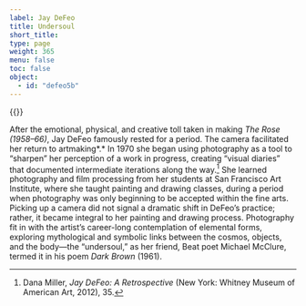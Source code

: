```yaml
---
label: Jay DeFeo
title: Undersoul
short_title:
type: page
weight: 365
menu: false
toc: false
object:
  - id: "defeo5b"
---
```

{{<q-figure id="defeo5b">}}

After the emotional, physical, and creative toll taken in making *The Rose (1958–66)*, Jay DeFeo famously rested for a period. The camera facilitated her return to artmaking*.* In 1970 she began using photography as a tool to “sharpen” her perception of a work in progress, creating “visual diaries” that documented intermediate iterations along the way.[^1] She learned photography and film processing from her students at San Francisco Art Institute, where she taught painting and drawing classes, during a period when photography was only beginning to be accepted within the fine arts. Picking up a camera did not signal a dramatic shift in DeFeo’s practice; rather, it became integral to her painting and drawing process. Photography fit in with the artist’s career-long contemplation of elemental forms, exploring mythological and symbolic links between the cosmos, objects, and the body—the “undersoul,” as her friend, Beat poet Michael McClure, termed it in his poem *Dark Brown* (1961).

[^1]: Dana Miller, *Jay DeFeo: A Retrospective* (New York: Whitney Museum of American Art, 2012), 35.
